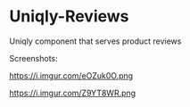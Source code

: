 # Uniqly-Reviews
Uniqly component that serves product reviews

Screenshots:

  https://i.imgur.com/eOZuk0O.png
  
  https://i.imgur.com/Z9YT8WR.png
